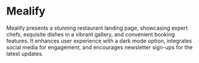 # Mealify
Mealify presents a stunning restaurant landing page, showcasing expert chefs, exquisite dishes in a vibrant gallery, and convenient booking features. It enhances user experience with a dark mode option, integrates social media for engagement, and encourages newsletter sign-ups for the latest updates.

